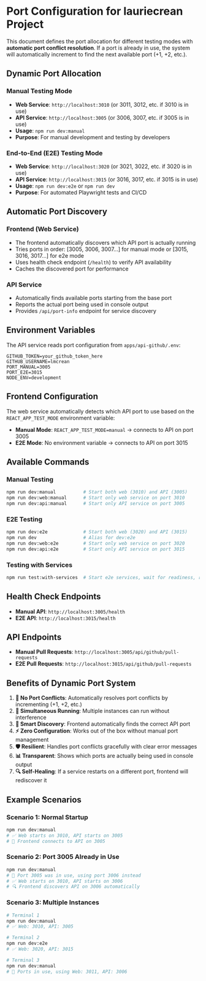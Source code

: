 # Port Configuration for lauriecrean Project

This document defines the port allocation for different testing modes with **automatic port conflict resolution**. If a port is already in use, the system will automatically increment to find the next available port (+1, +2, etc.).

## Dynamic Port Allocation

### Manual Testing Mode
- **Web Service**: `http://localhost:3010` (or 3011, 3012, etc. if 3010 is in use)
- **API Service**: `http://localhost:3005` (or 3006, 3007, etc. if 3005 is in use)
- **Usage**: `npm run dev:manual`
- **Purpose**: For manual development and testing by developers

### End-to-End (E2E) Testing Mode  
- **Web Service**: `http://localhost:3020` (or 3021, 3022, etc. if 3020 is in use)
- **API Service**: `http://localhost:3015` (or 3016, 3017, etc. if 3015 is in use)
- **Usage**: `npm run dev:e2e` or `npm run dev`
- **Purpose**: For automated Playwright tests and CI/CD

## Automatic Port Discovery

### Frontend (Web Service)
- The frontend automatically discovers which API port is actually running
- Tries ports in order: [3005, 3006, 3007...] for manual mode or [3015, 3016, 3017...] for e2e mode
- Uses health check endpoint (`/health`) to verify API availability
- Caches the discovered port for performance

### API Service
- Automatically finds available ports starting from the base port
- Reports the actual port being used in console output
- Provides `/api/port-info` endpoint for service discovery

## Environment Variables

The API service reads port configuration from `apps/api-github/.env`:

```env
GITHUB_TOKEN=your_github_token_here
GITHUB_USERNAME=lmcrean
PORT_MANUAL=3005
PORT_E2E=3015
NODE_ENV=development
```

## Frontend Configuration

The web service automatically detects which API port to use based on the `REACT_APP_TEST_MODE` environment variable:

- **Manual Mode**: `REACT_APP_TEST_MODE=manual` → connects to API on port 3005
- **E2E Mode**: No environment variable → connects to API on port 3015

## Available Commands

### Manual Testing
```bash
npm run dev:manual          # Start both web (3010) and API (3005)
npm run dev:web:manual      # Start only web service on port 3010
npm run dev:api:manual      # Start only API service on port 3005
```

### E2E Testing
```bash
npm run dev:e2e             # Start both web (3020) and API (3015)
npm run dev                 # Alias for dev:e2e
npm run dev:web:e2e         # Start only web service on port 3020
npm run dev:api:e2e         # Start only API service on port 3015
```

### Testing with Services
```bash
npm run test:with-services  # Start e2e services, wait for readiness, run tests
```

## Health Check Endpoints

- **Manual API**: `http://localhost:3005/health`
- **E2E API**: `http://localhost:3015/health`

## API Endpoints

- **Manual Pull Requests**: `http://localhost:3005/api/github/pull-requests`
- **E2E Pull Requests**: `http://localhost:3015/api/github/pull-requests`

## Benefits of Dynamic Port System

1. **🚫 No Port Conflicts**: Automatically resolves port conflicts by incrementing (+1, +2, etc.)
2. **🔄 Simultaneous Running**: Multiple instances can run without interference
3. **🎯 Smart Discovery**: Frontend automatically finds the correct API port
4. **⚡ Zero Configuration**: Works out of the box without manual port management
5. **🛡️ Resilient**: Handles port conflicts gracefully with clear error messages
6. **📊 Transparent**: Shows which ports are actually being used in console output
7. **🔍 Self-Healing**: If a service restarts on a different port, frontend will rediscover it

## Example Scenarios

### Scenario 1: Normal Startup
```bash
npm run dev:manual
# ✅ Web starts on 3010, API starts on 3005
# 🔗 Frontend connects to API on 3005
```

### Scenario 2: Port 3005 Already in Use
```bash
npm run dev:manual
# 🔄 Port 3005 was in use, using port 3006 instead
# ✅ Web starts on 3010, API starts on 3006
# 🔍 Frontend discovers API on 3006 automatically
```

### Scenario 3: Multiple Instances
```bash
# Terminal 1
npm run dev:manual
# ✅ Web: 3010, API: 3005

# Terminal 2  
npm run dev:e2e
# ✅ Web: 3020, API: 3015

# Terminal 3
npm run dev:manual
# 🔄 Ports in use, using Web: 3011, API: 3006
``` 